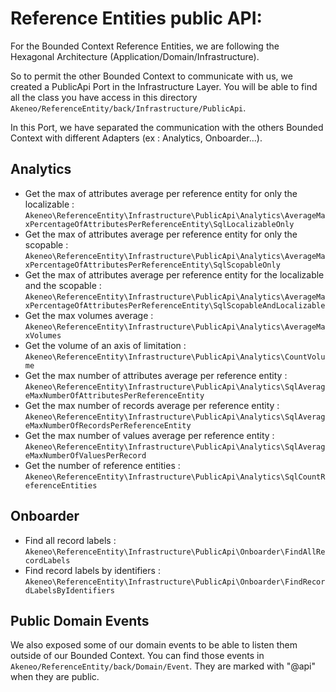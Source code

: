 # Reference Entities public API:

For the Bounded Context Reference Entities, we are following the Hexagonal Architecture (Application/Domain/Infrastructure).

So to permit the other Bounded Context to communicate with us, we created a PublicApi Port in the Infrastructure Layer. 
You will be able to find all the class you have access in this directory `Akeneo/ReferenceEntity/back/Infrastructure/PublicApi`.

In this Port, we have separated the communication with the others Bounded Context with different Adapters (ex : Analytics, Onboarder...).

## Analytics

- Get the max of attributes average per reference entity for only the localizable : `Akeneo\ReferenceEntity\Infrastructure\PublicApi\Analytics\AverageMaxPercentageOfAttributesPerReferenceEntity\SqlLocalizableOnly`
- Get the max of attributes average per reference entity for only the scopable : `Akeneo\ReferenceEntity\Infrastructure\PublicApi\Analytics\AverageMaxPercentageOfAttributesPerReferenceEntity\SqlScopableOnly`
- Get the max of attributes average per reference entity for the localizable and the scopable : `Akeneo\ReferenceEntity\Infrastructure\PublicApi\Analytics\AverageMaxPercentageOfAttributesPerReferenceEntity\SqlScopableAndLocalizable`
- Get the max volumes average : `Akeneo\ReferenceEntity\Infrastructure\PublicApi\Analytics\AverageMaxVolumes`
- Get the volume of an axis of limitation : `Akeneo\ReferenceEntity\Infrastructure\PublicApi\Analytics\CountVolume`
- Get the max number of attributes average per reference entity : `Akeneo\ReferenceEntity\Infrastructure\PublicApi\Analytics\SqlAverageMaxNumberOfAttributesPerReferenceEntity`
- Get the max number of records average per reference entity : `Akeneo\ReferenceEntity\Infrastructure\PublicApi\Analytics\SqlAverageMaxNumberOfRecordsPerReferenceEntity`
- Get the max number of values average per reference entity : `Akeneo\ReferenceEntity\Infrastructure\PublicApi\Analytics\SqlAverageMaxNumberOfValuesPerRecord`
- Get the number of reference entities : `Akeneo\ReferenceEntity\Infrastructure\PublicApi\Analytics\SqlCountReferenceEntities`

## Onboarder

- Find all record labels : `Akeneo\ReferenceEntity\Infrastructure\PublicApi\Onboarder\FindAllRecordLabels`
- Find record labels by identifiers : `Akeneo\ReferenceEntity\Infrastructure\PublicApi\Onboarder\FindRecordLabelsByIdentifiers`


## Public Domain Events

We also exposed some of our domain events to be able to listen them outside of our Bounded Context. You can find those events in `Akeneo/ReferenceEntity/back/Domain/Event`.
They are marked with "@api" when they are public.
